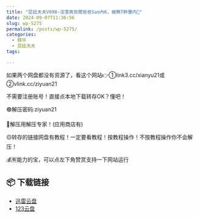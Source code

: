 ```yaml
---
title: "昆廷夫夫V098-淫蕩男孩聞爸爸Sao內K，被無T幹暈内🐍"
date: 2024-09-07T11:36:56
slug: wp-5275
permalink: /posts/wp-5275/
categories:
  - 精华
  - 昆廷夫夫
tags:

---
```


如果两个网盘都没有资源了，看这个网站👉①link3.cc/xianyu21或②vlink.cc/ziyuan21

不需要注册账号！直接点本地下载转存OK？懂吧！

🟢解压密码:ziyuan21

🔵解压用解压专家！(应用商店有)

🟡转存的链接网盘有教程！一定要看教程！按教程操作！不按教程操作你不会解压！

💰🈶能力的宝，可以点左下角赞赏支持一下网站运行

## 📦 下载链接
- [迅雷云盘](https://blziyuan21.com/pay-download/5275?key=d5ebde3078&down_id=0)
- [123云盘](https://blziyuan21.com/pay-download/5275?key=d5ebde3078&down_id=1)

